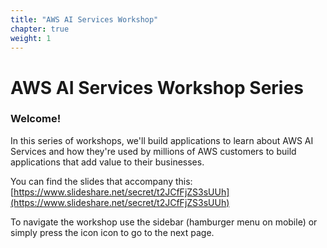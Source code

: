 ```yaml
---
title: "AWS AI Services Workshop"
chapter: true
weight: 1
---
```


# AWS AI Services Workshop Series

### Welcome!

In this series of workshops, we'll build applications to learn about AWS AI Services and how they're used by millions of AWS customers to build applications that add value to their businesses.

You can find the slides that accompany this: [https://www.slideshare.net/secret/t2JCfFjZS3sUUh](https://www.slideshare.net/secret/t2JCfFjZS3sUUh)


To navigate the workshop use the sidebar (hamburger menu on mobile) or simply press the icon <i class="fa fa-chevron-right"></i> icon to go to the next page.
